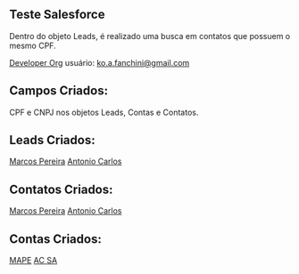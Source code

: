 ## Teste Salesforce
Dentro do objeto Leads, é realizado uma busca em contatos que possuem o mesmo CPF.

[Developer Org](https://autonomus-dev-ed.my.salesforce.com/)
usuário: ko.a.fanchini@gmail.com

## Campos Criados: 
CPF e CNPJ nos objetos Leads, Contas e Contatos.

## Leads Criados: 
[Marcos Pereira](https://autonomus-dev-ed.lightning.force.com/lightning/r/Lead/00Q4x000000sPDrEAM/view)
[Antonio Carlos](https://autonomus-dev-ed.lightning.force.com/lightning/r/Lead/00Q4x000000sJIYEA2/view)

## Contatos Criados: 
[Marcos Pereira](https://autonomus-dev-ed.lightning.force.com/lightning/r/Contact/0034x0000016CK9AAM/view)
[Antonio Carlos](https://autonomus-dev-ed.lightning.force.com/lightning/r/Account/0014x000001mwTiAAI/view)

## Contas Criados: 
[MAPE](https://autonomus-dev-ed.lightning.force.com/lightning/r/Account/0014x000001nQEVAA2/vieww)
[AC SA](https://autonomus-dev-ed.lightning.force.com/lightning/r/Account/0014x000001mwTiAAI/view)

